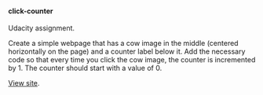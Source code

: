 #### click-counter

Udacity assignment.

Create a simple webpage that has a cow image in the middle (centered horizontally on the page) and a counter label below it. 
Add the necessary code so that every time you click the cow image, the counter is incremented by 1. 
The counter should start with a value of 0.

[View site](http://webbdev.github.io/click-counter/).
